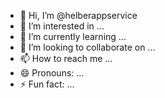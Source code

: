 - 👋 Hi, I’m @helberappservice
- 👀 I’m interested in ...
- 🌱 I’m currently learning ...
- 💞️ I’m looking to collaborate on ...
- 📫 How to reach me ...
- 😄 Pronouns: ...
- ⚡ Fun fact: ...

<!---
helberappservice/helberappservice is a ✨ special ✨ repository because its `README.md` (this file) appears on your GitHub profile.
You can click the Preview link to take a look at your changes.
--->
